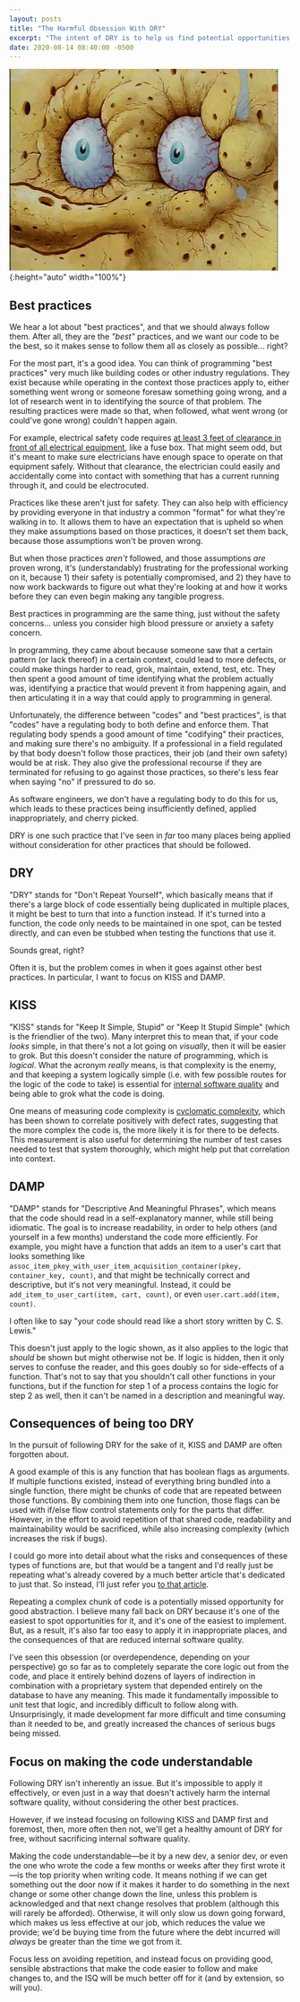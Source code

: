 ```yaml
---
layout: posts
title: "The Harmful Obsession With DRY"
excerpt: "The intent of DRY is to help us find potential opportunities for abstraction. Many take it to mean we should never repeat a block of code. However, this interpretation comes at great cost."
date: 2020-08-14 08:40:00 -0500
---
```


![Detailed close-up of SpongeBob dried out.](/images/spongebob_dry.gif){:height="auto" width="100%"}

## Best practices

We hear a lot about "best practices", and that we should always follow them. After all, they are the _"best"_ practices, and we want our code to be the best, so it makes sense to follow them all as closely as possible... right?

For the most part, it's a good idea. You can think of programming "best practices" very much like building codes or other industry regulations. They exist because while operating in the context those practices apply to, either something went wrong or someone foresaw something going wrong, and a lot of research went in to identifying the source of that problem. The resulting practices were made so that, when followed, what went wrong (or could've gone wrong) couldn't happen again.

For example, electrical safety code requires [at least 3 feet of clearance in front of all electrical equipment](https://www.ecmweb.com/national-electrical-code/code-basics/article/20898893/determining-working-clearances), like a fuse box. That might seem odd, but it's meant to make sure electricians have enough space to operate on that equipment safely. Without that clearance, the electrician could easily and accidentally come into contact with something that has a current running through it, and could be electrocuted.

Practices like these aren't just for safety. They can also help with efficiency by providing everyone in that industry a common "format" for what they're walking in to. It allows them to have an expectation that is upheld so when they make assumptions based on those practices, it doesn't set them back, because those assumptions won't be proven wrong.

But when those practices _aren't_ followed, and those assumptions _are_ proven wrong, it's (understandably) frustrating for the professional working on it, because 1) their safety is potentially compromised, and 2) they have to now work backwards to figure out what they're looking at and how it works before they can even begin making any tangible progress.

Best practices in programming are the same thing, just without the safety concerns... unless you consider high blood pressure or anxiety a safety concern.

In programming, they came about because someone saw that a certain pattern (or lack thereof) in a certain context, could lead to more defects, or could make things harder to read, grok, maintain, extend, test, etc. They then spent a good amount of time identifying what the problem actually was, identifying a practice that would prevent it from happening again, and then articulating it in a way that could apply to programming in general.

Unfortunately, the difference between "codes" and "best practices", is that "codes" have a regulating body to both define and enforce them. That regulating body spends a good amount of time "codifying" their practices, and making sure there's no ambiguity. If a professional in a field regulated by that body doesn't follow those practices, their job (and their own safety) would be at risk. They also give the professional recourse if they are terminated for refusing to go against those practices, so there's less fear when saying "no" if pressured to do so.

As software engineers, we don't have a regulating body to do this for us, which leads to these practices being insufficiently defined, applied inappropriately, and cherry picked.

DRY is one such practice that I've seen in _far_ too many places being applied without consideration for other practices that should be followed.

## DRY

"DRY" stands for "Don't Repeat Yourself", which basically means that if there's a large block of code essentially being duplicated in multiple places, it might be best to turn that into a function instead. If it's turned into a function, the code only needs to be maintained in one spot, can be tested directly, and can even be stubbed when testing the functions that use it.

Sounds great, right?

Often it is, but the problem comes in when it goes against other best practices. In particular, I want to focus on KISS and DAMP.

## KISS

"KISS" stands for "Keep It Simple, Stupid" or "Keep It Stupid Simple" (which is the friendlier of the two). Many interpret this to mean that, if your code _looks_ simple, in that there's not a lot going on _visually_, then it will be easier to grok. But this doesn't consider the nature of programming, which is _logical_. What the acronym _really_ means, is that complexity is the enemy, and that keeping a system logically simple (i.e. with few possible routes for the logic of the code to take) is essential for [internal software quality](https://twitter.com/GeePawHill/status/1292450480426188802) and being able to grok what the code is doing.

One means of measuring code complexity is [cyclomatic complexity](https://en.m.wikipedia.org/wiki/Cyclomatic_complexity), which has been shown to correlate positively with defect rates, suggesting that the more complex the code is, the more likely it is for there to be defects. This measurement is also useful for determining the number of test cases needed to test that system thoroughly, which might help put that correlation into context.

## DAMP

"DAMP" stands for "Descriptive And Meaningful Phrases", which means that the code should read in a self-explanatory manner, while still being idiomatic. The goal is to increase readability, in order to help others (and yourself in a few months) understand the code more efficiently. For example, you might have a function that adds an item to a user's cart that looks something like `assoc_item_pkey_with_user_item_acquisition_container(pkey, container_key, count)`, and that might be technically correct and descriptive, but it's not very meaningful. Instead, it could be `add_item_to_user_cart(item, cart, count)`, or even `user.cart.add(item, count)`.

I often like to say "your code should read like a short story written by C. S. Lewis."

This doesn't just apply to the logic shown, as it also applies to the logic that _should_ be shown but might otherwise not be. If logic is hidden, then it only serves to confuse the reader, and this goes doubly so for side-effects of a function. That's not to say that you shouldn't call other functions in your functions, but if the function for step 1 of a process contains the logic for step 2 as well, then it can't be named in a description and meaningful way.

## Consequences of being too DRY

In the pursuit of following DRY for the sake of it, KISS and DAMP are often forgotten about.

A good example of this is any function that has boolean flags as arguments. If multiple functions existed, instead of everything bring bundled into a single function, there might be chunks of code that are repeated between those functions. By combining them into one function, those flags can be used with if/else flow control statements only for the parts that differ. However, in the effort to avoid repetition of that shared code, readability and maintainability would be sacrificed, while also increasing complexity (which increases the risk if bugs).

I could go more into detail about what the risks and consequences of these types of functions are, but that would be a tangent and I'd really just be repeating what's already covered by a much better article that's dedicated to just that. So instead, I'll just refer you [to that article](https://www.informit.com/articles/article.aspx?p=1392524).

Repeating a complex chunk of code is a potentially missed opportunity for good abstraction. I believe many fall back on DRY because it's one of the easiest to spot opportunities for it, and it's one of the easiest to implement. But, as a result, it's also far too easy to apply it in inappropriate places, and the consequences of that are reduced internal software quality.

I've seen this obsession (or overdependence, depending on your perspective) go so far as to completely separate the core logic out from the code, and place it entirely behind dozens of layers of indirection in combination with a proprietary system that depended entirely on the database to have any meaning. This made it fundamentally impossible to unit test that logic, and incredibly difficult to follow along with. Unsurprisingly, it made development far more difficult and time consuming than it needed to be, and greatly increased the chances of serious bugs being missed.

## Focus on making the code understandable

Following DRY isn't inherently an issue. But it's impossible to apply it effectively, or even just in a way that doesn't actively harm the internal software quality, without considering the other best practices.

However, if we instead focusing on following KISS and DAMP first and foremost, then, more often then not, we'll get a healthy amount of DRY for free, without sacrificing internal software quality.

Making the code understandable—be it by a new dev, a senior dev, or even the one who wrote the code a few months or weeks after they first wrote it—is the top priority when writing code. It means nothing if we can get something out the door now if it makes it harder to do something in the next change or some other change down the line, unless this problem is acknowledged and that next change resolves that problem (although this will rarely be afforded). Otherwise, it will only slow us down going forward, which makes us less effective at our job, which reduces the value we provide; we'd be buying time from the future where the debt incurred will _always_ be greater than the time we got from it.

Focus less on avoiding repetition, and instead focus on providing good, sensible abstractions that make the code easier to follow and make changes to, and the ISQ will be much better off for it (and by extension, so will you).
